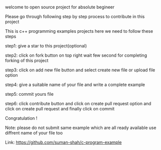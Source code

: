 welcome to open source project for absolute begineer

Please go through following step by step process to contribute in this project

This is c++ programming examples projects here we need to follow these steps

step1: give a star to this project(optional)

step2: click on fork button on top right wait few second for completing forking of this project

step3: click on add new file button and select create new file or upload file option

step4: give a suitable name of your file and write a complete example

step5: commit yours file

step6: click contribute button and click on create pull request option and click on create pull request and finally click on commit

Congratulation !

Note: please do not submit same example which are all ready available use diffrent name of your file too

Link: https://github.com/suman-shah/c-program-example
